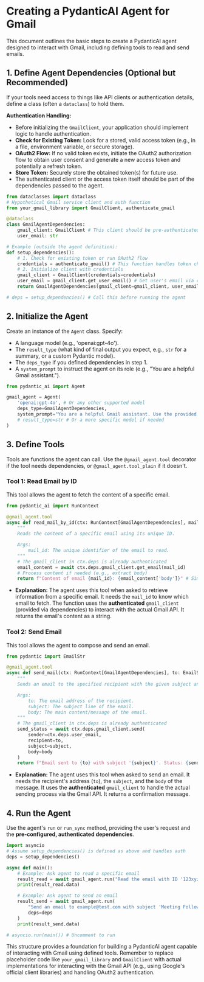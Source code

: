 # Creating a PydanticAI Agent for Gmail

This document outlines the basic steps to create a PydanticAI agent designed to interact with Gmail, including defining tools to read and send emails.

## 1. Define Agent Dependencies (Optional but Recommended)

If your tools need access to things like API clients or authentication details, define a class (often a `dataclass`) to hold them.

**Authentication Handling:**
*   Before initializing the `GmailClient`, your application should implement logic to handle authentication.
*   **Check for Existing Token:** Look for a stored, valid access token (e.g., in a file, environment variable, or secure storage).
*   **OAuth2 Flow:** If no valid token exists, initiate the OAuth2 authorization flow to obtain user consent and generate a new access token and potentially a refresh token.
*   **Store Token:** Securely store the obtained token(s) for future use.
*   The authenticated client or the access token itself should be part of the dependencies passed to the agent.

```python
from dataclasses import dataclass
# Hypothetical Gmail service client and auth function
from your_gmail_library import GmailClient, authenticate_gmail

@dataclass
class GmailAgentDependencies:
    gmail_client: GmailClient # This client should be pre-authenticated
    user_email: str

# Example (outside the agent definition):
def setup_dependencies():
    # 1. Check for existing token or run OAuth2 flow
    credentials = authenticate_gmail() # This function handles token check/OAuth2
    # 2. Initialize client with credentials
    gmail_client = GmailClient(credentials=credentials)
    user_email = gmail_client.get_user_email() # Get user's email via client
    return GmailAgentDependencies(gmail_client=gmail_client, user_email=user_email)

# deps = setup_dependencies() # Call this before running the agent
```

## 2. Initialize the Agent

Create an instance of the `Agent` class. Specify:
*   A language model (e.g., 'openai:gpt-4o').
*   The `result_type` (what kind of final output you expect, e.g., `str` for a summary, or a custom Pydantic model).
*   The `deps_type` if you defined dependencies in step 1.
*   A `system_prompt` to instruct the agent on its role (e.g., "You are a helpful Gmail assistant.").

```python
from pydantic_ai import Agent

gmail_agent = Agent(
    'openai:gpt-4o', # Or any other supported model
    deps_type=GmailAgentDependencies,
    system_prompt="You are a helpful Gmail assistant. Use the provided tools to read and send emails when requested."
    # result_type=str # Or a more specific model if needed
)
```

## 3. Define Tools

Tools are functions the agent can call. Use the `@gmail_agent.tool` decorator if the tool needs dependencies, or `@gmail_agent.tool_plain` if it doesn't.

### Tool 1: Read Email by ID

This tool allows the agent to fetch the content of a specific email.

```python
from pydantic_ai import RunContext

@gmail_agent.tool
async def read_mail_by_id(ctx: RunContext[GmailAgentDependencies], mail_id: str) -> str:
    """
    Reads the content of a specific email using its unique ID.

    Args:
        mail_id: The unique identifier of the email to read.
    """
    # The gmail_client in ctx.deps is already authenticated
    email_content = await ctx.deps.gmail_client.get_email(mail_id)
    # Process content if needed (e.g., extract body)
    return f"Content of email {mail_id}: {email_content['body']}" # Simplified example
```
*   **Explanation:** The agent uses this tool when asked to retrieve information from a specific email. It needs the `mail_id` to know which email to fetch. The function uses the **authenticated** `gmail_client` (provided via dependencies) to interact with the actual Gmail API. It returns the email's content as a string.

### Tool 2: Send Email

This tool allows the agent to compose and send an email.

```python
from pydantic import EmailStr

@gmail_agent.tool
async def send_mail(ctx: RunContext[GmailAgentDependencies], to: EmailStr, subject: str, body: str) -> str:
    """
    Sends an email to the specified recipient with the given subject and body.

    Args:
        to: The email address of the recipient.
        subject: The subject line of the email.
        body: The main content/message of the email.
    """
    # The gmail_client in ctx.deps is already authenticated
    send_status = await ctx.deps.gmail_client.send(
        sender=ctx.deps.user_email,
        recipient=to,
        subject=subject,
        body=body
    )
    return f"Email sent to {to} with subject '{subject}'. Status: {send_status}" # Simplified example
```
*   **Explanation:** The agent uses this tool when asked to send an email. It needs the recipient's address (`to`), the `subject`, and the `body` of the message. It uses the **authenticated** `gmail_client` to handle the actual sending process via the Gmail API. It returns a confirmation message.

## 4. Run the Agent

Use the agent's `run` or `run_sync` method, providing the user's request and the **pre-configured, authenticated dependencies**.

```python
import asyncio
# Assume setup_dependencies() is defined as above and handles auth
deps = setup_dependencies()

async def main():
    # Example: Ask agent to read a specific email
    result_read = await gmail_agent.run("Read the email with ID '123xyz'", deps=deps)
    print(result_read.data)

    # Example: Ask agent to send an email
    result_send = await gmail_agent.run(
        "Send an email to example@test.com with subject 'Meeting Follow-up' and body 'Hi, just following up on our meeting.'",
        deps=deps
    )
    print(result_send.data)

# asyncio.run(main()) # Uncomment to run
```

This structure provides a foundation for building a PydanticAI agent capable of interacting with Gmail using defined tools. Remember to replace placeholder code like `your_gmail_library` and `GmailClient` with actual implementations for interacting with the Gmail API (e.g., using Google's official client libraries) and handling OAuth2 authentication.
